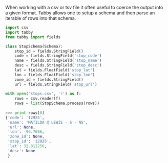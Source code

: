 When working with a csv or tsv file it often useful to coerce the output into a given format. 
Tabby allows one to setup a schema and then parse an iterable of rows into that schema.

```python
import csv
import tabby
from tabby import fields

class StopSchema(Schema):
    stop_id = fields.StringField()
    code = fields.StringField('stop_code')
    name = fields.StringField('stop_name')
    desc = fields.StringField('stop_desc')
    lat = fields.FloatField('stop_lat')
    lon = fields.FloatField('stop_lon')
    zone_id = fields.StringField()
    url = fields.StringField('stop_url')
                
with open('stops.csv', 'r') as f:
    rows = csv.reader(f)
    rows = list(StopSchema.process(rows))
      
>>> print rows[0]
{'code': '12925', 
 'name': 'MATILDA @ LEWIS - S - NS',
 'url': None,
 'lon': -96.7686,
 'zone_id': None,
 'stop_id': '12925', 
 'lat': 32.812256, 
 'desc': None
 }
```                